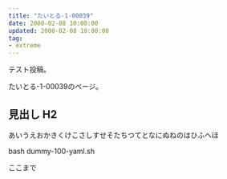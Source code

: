```yaml
---
title: "たいとる-1-00039"
date: 2000-02-08 10:00:00
updated: 2000-02-08 10:00:00
tag:
- extreme
---
```


テスト投稿。

たいとる-1-00039のページ。


## 見出し H2

あいうえおかきくけこさしすせそたちつてとなにぬねのはひふへほ

bash dummy-100-yaml.sh


ここまで
